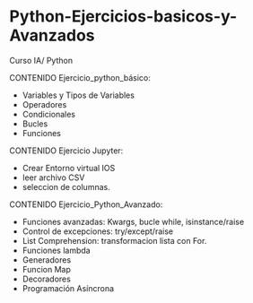 # Python-Ejercicios-basicos-y-Avanzados
Curso IA/ Python

CONTENIDO Ejercicio_python_básico:

- Variables y Tipos de Variables
- Operadores
- Condicionales
- Bucles
- Funciones

CONTENIDO Ejercicio Jupyter:

- Crear Entorno virtual IOS
- leer archivo CSV
- seleccion de columnas.

CONTENIDO Ejercicio_Python_Avanzado:

- Funciones avanzadas: Kwargs, bucle while, isinstance/raise
- Control de excepciones: try/except/raise
- List Comprehension: transformacion lista con For.
- Funciones lambda
- Generadores
- Funcion Map
- Decoradores
- Programación Asíncrona
